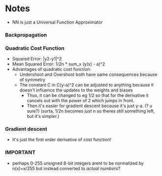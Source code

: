 # Notes
- NN is just a Universal Function Approximator
### Backpropagation
### Quadratic Cost Function
- Squared Error: |y2-y1|^2
- Mean Squared Error: 1/2n * sum_x (y(x) - a)^2
- Advantages of quadratic cost function: 
    - Undershoot and Overshoot both have same consequences because of symmetry
    - The constant C in C(y-a)^2 can be adjusted to anything because it doesn't influence the updates to the weights and biases
        - Thus, it can be changed to eg 1/2 so that for the derivative it cancels out with the power of 2 which jumps in front.
        - Then it's easier for gradient descent because it's just y-a. (? u sure?) (sorta, 1/2n becomes just n so theres still something left, but it's simpler.)
### Gradient descent
- It's just the first order derivative of cost function!

### IMPORTANT
- perhaps 0-255 unsigned 8-bit integers arent to be normalized by n(x)=x/255 but instead converted to *actual numbers*?
